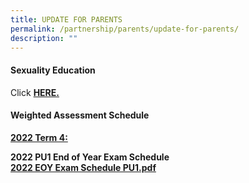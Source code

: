 ```yaml
---
title: UPDATE FOR PARENTS
permalink: /partnership/parents/update-for-parents/
description: ""
---
```

<h4><strong>Sexuality Education</strong></h4>
<p>Click&nbsp;<a href="/mi-experience/key-programmes/character-and-citizenship-education/sexuality-education" target="_blank" rel="noopener"><strong>HERE.</strong></a></p>
<h4><strong>Weighted Assessment Schedule</strong></h4>
<p><u><strong>2022 Term 4:</strong></u></p>
<p><strong>2022 PU1 End of Year Exam Schedule<br /></strong><a href="/files/2022%20EOY%20Exam%20Schedule%20PU1.pdf"><strong>2022 EOY Exam Schedule PU1.pdf</strong></a></p>